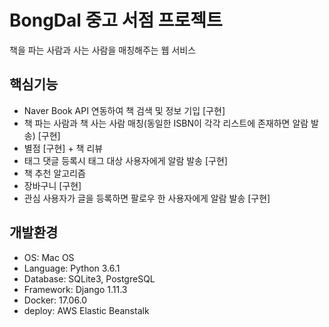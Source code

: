 # BongDal 중고 서점 프로젝트
책을 파는 사람과 사는 사람을 매칭해주는 웹 서비스

## 핵심기능
- Naver Book API 연동하여 책 검색 및 정보 기입 [구현]
- 책 파는 사람과 책 사는 사람 매칭(동일한 ISBN이 각각 리스트에 존재하면 알람 발송) [구현]
- 별점 [구현] + 책 리뷰
- 태그 댓글 등록시 태그 대상 사용자에게 알람 발송 [구현]
- 책 추천 알고리즘
- 장바구니 [구현]
- 관심 사용자가 글을 등록하면 팔로우 한 사용자에게 알람 발송 [구현]

## 개발환경
- OS: Mac OS
- Language: Python 3.6.1
- Database: SQLite3, PostgreSQL
- Framework: Django 1.11.3
- Docker: 17.06.0
- deploy: AWS Elastic Beanstalk
